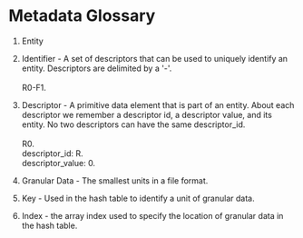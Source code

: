 # Metadata Glossary

1. Entity

1. Identifier - A set of descriptors that can be used to uniquely identify an entity. Descriptors are delimited by a '-'.  
<br/>R0-F1.  


1. Descriptor - A primitive data element that is part of an entity.  About each descriptor we remember a descriptor id, a descriptor value, and its entity.  No two descriptors can have the same descriptor_id.      
<br/>R0.  
descriptor_id: R.  
descriptor_value: 0.  

1. Granular Data - The smallest units in a file format.

1. Key - Used in the hash table to identify a unit of granular data.

1. Index - the array index used to specify the location of granular data in the hash table.
